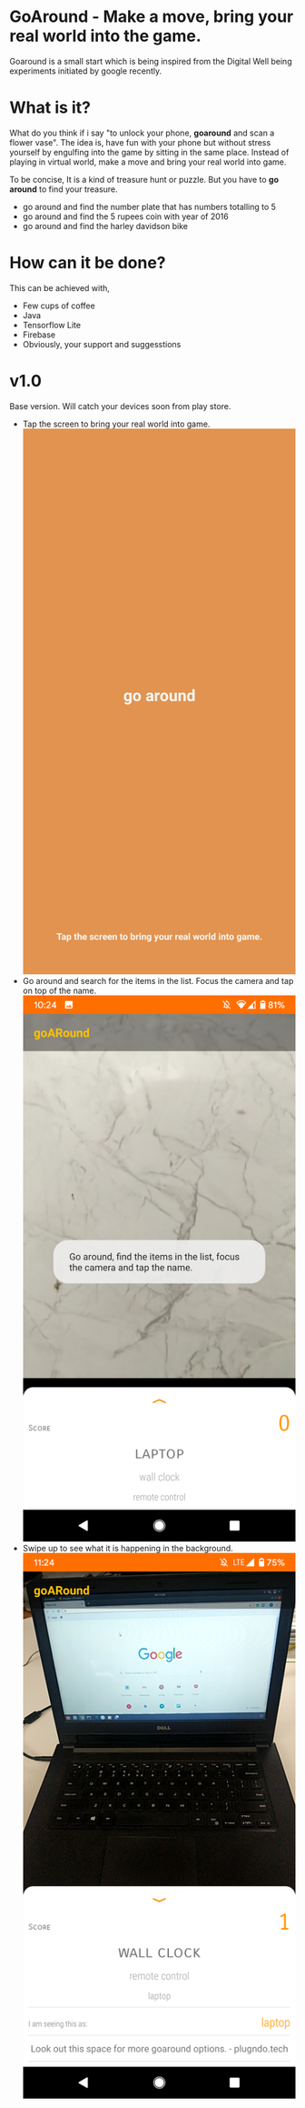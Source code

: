 # GoAround - Make a move, bring your real world into the game.
Goaround is a small start which is being inspired from the Digital Well being experiments initiated by google recently.

# What is it?
What do you think if i say "to unlock your phone, **goaround** and scan a flower vase". The idea is, have fun with your phone but without stress yourself by engulfing into the game by sitting in the same place. Instead of playing in virtual world, make a move and bring your real world into game.

To be concise, It is a kind of treasure hunt or puzzle. But you have to **go around** to find your treasure.
- go around and find the number plate that has numbers totalling to 5
- go around and find the 5 rupees coin with year of 2016
- go around and find the harley davidson bike

# How can it be done?
This can be achieved with,
- Few cups of coffee
- Java
- Tensorflow Lite
- Firebase
- Obviously, your support and suggesstions

# v1.0
Base version. Will catch your devices soon from play store.
- Tap the screen to bring your real world into game.
![Home](https://github.com/sugumarworkspace/goaround/blob/master/screenshots/home.png)
- Go around and search for the items in the list. Focus the camera and tap on top of the name.
![Go 1](https://github.com/sugumarworkspace/goaround/blob/master/screenshots/go_1.png)
- Swipe up to see what it is happening in the background.
![Go 2](https://github.com/sugumarworkspace/goaround/blob/master/screenshots/go_2.png)
